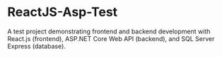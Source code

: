# ReactJS-Asp-Test
A test project demonstrating frontend and backend development with React.js (frontend), ASP.NET Core Web API (backend), and SQL Server Express (database).
